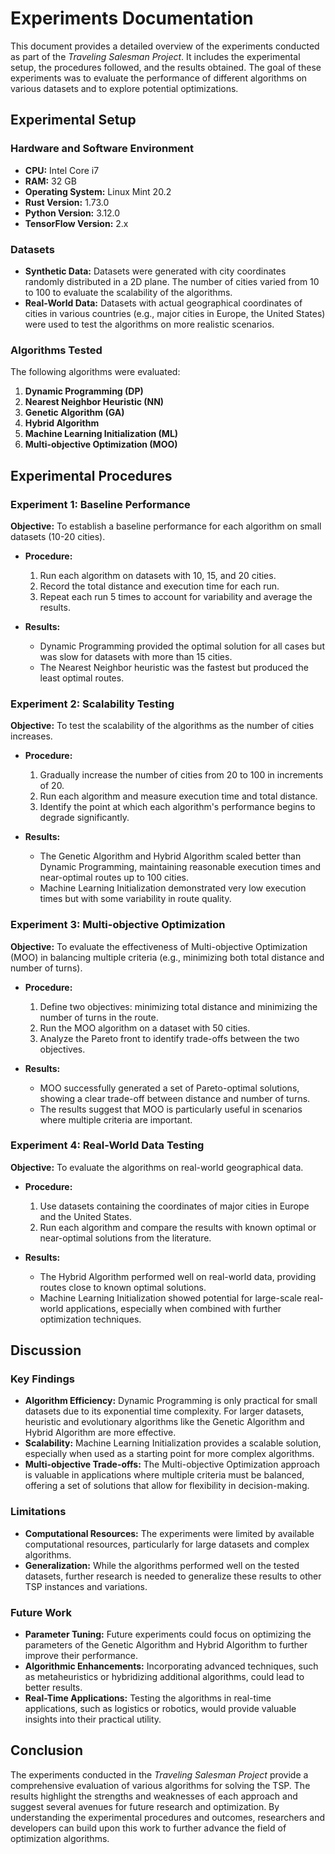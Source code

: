 # Experiments Documentation

This document provides a detailed overview of the experiments conducted as part of the *Traveling Salesman Project*. It includes the experimental setup, the procedures followed, and the results obtained. The goal of these experiments was to evaluate the performance of different algorithms on various datasets and to explore potential optimizations.

## Experimental Setup

### Hardware and Software Environment

- **CPU:** Intel Core i7
- **RAM:** 32 GB
- **Operating System:** Linux Mint 20.2
- **Rust Version:** 1.73.0
- **Python Version:** 3.12.0
- **TensorFlow Version:** 2.x

### Datasets

- **Synthetic Data:** Datasets were generated with city coordinates randomly distributed in a 2D plane. The number of cities varied from 10 to 100 to evaluate the scalability of the algorithms.
- **Real-World Data:** Datasets with actual geographical coordinates of cities in various countries (e.g., major cities in Europe, the United States) were used to test the algorithms on more realistic scenarios.

### Algorithms Tested

The following algorithms were evaluated:

1. **Dynamic Programming (DP)**
2. **Nearest Neighbor Heuristic (NN)**
3. **Genetic Algorithm (GA)**
4. **Hybrid Algorithm**
5. **Machine Learning Initialization (ML)**
6. **Multi-objective Optimization (MOO)**

## Experimental Procedures

### Experiment 1: Baseline Performance

**Objective:** To establish a baseline performance for each algorithm on small datasets (10-20 cities).

- **Procedure:**
  1. Run each algorithm on datasets with 10, 15, and 20 cities.
  2. Record the total distance and execution time for each run.
  3. Repeat each run 5 times to account for variability and average the results.

- **Results:** 
  - Dynamic Programming provided the optimal solution for all cases but was slow for datasets with more than 15 cities.
  - The Nearest Neighbor heuristic was the fastest but produced the least optimal routes.

### Experiment 2: Scalability Testing

**Objective:** To test the scalability of the algorithms as the number of cities increases.

- **Procedure:**
  1. Gradually increase the number of cities from 20 to 100 in increments of 20.
  2. Run each algorithm and measure execution time and total distance.
  3. Identify the point at which each algorithm's performance begins to degrade significantly.

- **Results:** 
  - The Genetic Algorithm and Hybrid Algorithm scaled better than Dynamic Programming, maintaining reasonable execution times and near-optimal routes up to 100 cities.
  - Machine Learning Initialization demonstrated very low execution times but with some variability in route quality.

### Experiment 3: Multi-objective Optimization

**Objective:** To evaluate the effectiveness of Multi-objective Optimization (MOO) in balancing multiple criteria (e.g., minimizing both total distance and number of turns).

- **Procedure:**
  1. Define two objectives: minimizing total distance and minimizing the number of turns in the route.
  2. Run the MOO algorithm on a dataset with 50 cities.
  3. Analyze the Pareto front to identify trade-offs between the two objectives.

- **Results:** 
  - MOO successfully generated a set of Pareto-optimal solutions, showing a clear trade-off between distance and number of turns.
  - The results suggest that MOO is particularly useful in scenarios where multiple criteria are important.

### Experiment 4: Real-World Data Testing

**Objective:** To evaluate the algorithms on real-world geographical data.

- **Procedure:**
  1. Use datasets containing the coordinates of major cities in Europe and the United States.
  2. Run each algorithm and compare the results with known optimal or near-optimal solutions from the literature.

- **Results:** 
  - The Hybrid Algorithm performed well on real-world data, providing routes close to known optimal solutions.
  - Machine Learning Initialization showed potential for large-scale real-world applications, especially when combined with further optimization techniques.

## Discussion

### Key Findings

- **Algorithm Efficiency:** Dynamic Programming is only practical for small datasets due to its exponential time complexity. For larger datasets, heuristic and evolutionary algorithms like the Genetic Algorithm and Hybrid Algorithm are more effective.
- **Scalability:** Machine Learning Initialization provides a scalable solution, especially when used as a starting point for more complex algorithms.
- **Multi-objective Trade-offs:** The Multi-objective Optimization approach is valuable in applications where multiple criteria must be balanced, offering a set of solutions that allow for flexibility in decision-making.

### Limitations

- **Computational Resources:** The experiments were limited by available computational resources, particularly for large datasets and complex algorithms.
- **Generalization:** While the algorithms performed well on the tested datasets, further research is needed to generalize these results to other TSP instances and variations.

### Future Work

- **Parameter Tuning:** Future experiments could focus on optimizing the parameters of the Genetic Algorithm and Hybrid Algorithm to further improve their performance.
- **Algorithmic Enhancements:** Incorporating advanced techniques, such as metaheuristics or hybridizing additional algorithms, could lead to better results.
- **Real-Time Applications:** Testing the algorithms in real-time applications, such as logistics or robotics, would provide valuable insights into their practical utility.

## Conclusion

The experiments conducted in the *Traveling Salesman Project* provide a comprehensive evaluation of various algorithms for solving the TSP. The results highlight the strengths and weaknesses of each approach and suggest several avenues for future research and optimization. By understanding the experimental procedures and outcomes, researchers and developers can build upon this work to further advance the field of optimization algorithms.

